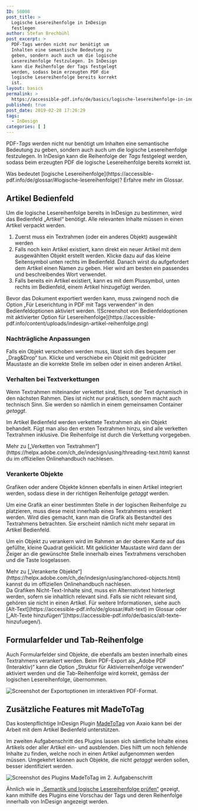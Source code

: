 ```yaml
---
ID: 58008
post_title: >
  Logische Lesereihenfolge in InDesign
  festlegen
author: Stefan Brechbühl
post_excerpt: >
  PDF-Tags werden nicht nur benötigt um
  Inhalten eine semantische Bedeutung zu
  geben, sondern auch auch um die logische
  Lesereihenfolge festzulegen. In InDesign
  kann die Reihenfolge der Tags festgelegt
  werden, sodass beim erzeugten PDF die
  logische Lesereihenfolge bereits korrekt
  ist.
layout: basics
permalink: >
  https://accessible-pdf.info/de/basics/logische-lesereihenfolge-in-indesign-festlegen/
published: true
post_date: 2019-02-28 17:26:29
tags:
  - InDesign
categories: [ ]
---
```

PDF-*Tags* werden nicht nur benötigt um Inhalten eine semantische Bedeutung zu geben, sondern auch auch um die logische Lesereihenfolge festzulegen. In InDesign kann die Reihenfolge der *Tags* festgelegt werden, sodass beim erzeugten PDF die logische Lesereihenfolge bereits korrekt ist.

<aside class="note-block" markdown="1">
Was bedeutet [logische Lesereihenfolge](https://accessible-pdf.info/de/glossar/#logische-lesereihenfolge)? Erfahre mehr im Glossar.
</aside>

## Artikel Bedienfeld

Um die logische Lesereihenfolge bereits in InDesign zu bestimmen, wird das Bedienfeld „Artikel“ benötigt. Alle relevanten Inhalte müssen in einen Artikel verpackt werden. 

1. Zuerst muss ein Textrahmen (oder ein anderes Objekt) ausgewählt werden
2. Falls noch kein Artikel existiert, kann direkt ein neuer Artikel mit dem ausgewählten Objekt erstellt werden. Klicke dazu auf das kleine Seitensymbol unten rechts im Bedienfeld. Danach wirst du aufgefordert dem Artikel einen Namen zu geben. Hier wird am besten ein passendes und beschreibendes Wort verwendet.
3. Falls bereits ein Artikel existiert, kann es mit dem Plussymbol, unten rechts im Bedienfeld, einem Artikel hinzugefügt werden.

<p class="warning-block" markdown="1">
Bevor das Dokument exportiert werden kann, muss zwingend noch die Option „Für Leserichtung in PDF mit Tags verwenden“ in den Bedienfeldoptionen aktiviert werden.
![Screenshot von Bedienfeldoptionen mit aktivierter Option für Lesereihenfolge](https://accessible-pdf.info/content/uploads/indesign-artikel-reihenfolge.png)
</p>

### Nachträgliche Anpassungen

Falls ein Objekt verschoben werden muss, lässt sich dies bequem per „Drag&Drop“ tun. Klicke und verschiebe ein Objekt mit gedrückter Maustaste an die korrekte Stelle im selben oder in einen anderen Artikel.

### Verhalten bei Textverkettungen

Wenn Textrahmen miteinander verkettet sind, fliesst der Text dynamisch in den nächsten Rahmen. Dies ist nicht nur praktisch, sondern macht auch technisch Sinn. Sie werden so nämlich in einem gemeinsamen Container *getaggt*.

Im Artikel Bedienfeld werden verkettete Textrahmen als ein Objekt behandelt. Fügt man also den ersten Textrahmen hinzu, sind alle verketten Textrahmen inklusive. Die Reihenfolge ist durch die Verkettung vorgegeben.

<aside class="note-block" markdown="1">
Mehr zu [„Verketten von Textrahmen“](https://helpx.adobe.com/ch_de/indesign/using/threading-text.html) kannst du im offiziellen Onlinehandbuch nachlesen.
</aside>

### Verankerte Objekte

Grafiken oder andere Objekte können ebenfalls in einen Artikel integriert werden, sodass diese in der richtigen Reihenfolge *getaggt* werden.

Um eine Grafik an einer bestimmten Stelle in der logischen Reihenfolge zu platzieren, muss diese meist innerhalb eines Textrahmens verankert werden. Wird dies gemacht, kann man die Grafik als Bestandteil des Textrahmens betrachten. Sie erscheint nämlich nicht mehr separat im Artikel Bedienfeld.

Um ein Objekt zu verankern wird im Rahmen an der oberen Kante auf das gefüllte, kleine Quadrat geklickt. Mit geklickter Maustaste wird dann der Zeiger an die gewünschte Stelle innerhalb eines Textrahmens verschoben und die Taste losgelassen.

<aside class="note-block" markdown="1">
Mehr zu [„Verankerte Objekte“](https://helpx.adobe.com/ch_de/indesign/using/anchored-objects.html) kannst du im offiziellen Onlinehandbuch nachlesen.
</aside>

<aside class="note-block" markdown="1">
Da Grafiken Nicht-Text-Inhalte sind, muss ein Alternativtext hinterlegt werden, sofern sie inhaltlich relevant sind. Falls sie nicht relevant sind, gehören sie nicht in einen Artikel. Für weitere Informationen, siehe auch [Alt-Text](https://accessible-pdf.info/de/glossar/#alt-text) im Glossar oder [„Alt-Texte hinzufügen“](https://accessible-pdf.info/de/basics/alt-texte-hinzufuegen/).
</aside>

## Formularfelder und Tab-Reihenfolge

Auch Formularfelder sind Objekte, die ebenfalls am besten innerhalb eines Textrahmens verankert werden. Beim PDF-Export als „Adobe PDF (Interaktiv)“ kann die Option „Struktur für Aktivierreihenfolge verwenden“ aktiviert werden und die Tab-Reihenfolge wird korrekt, gemäss der logischen Lesereihenfolge, übernommen.

![Screenshot der Exportoptionen im interaktiven PDF-Format.](https://accessible-pdf.info/content/uploads/indesign_pdf_export_interaktiv.png)

## Zusätzliche Features mit MadeToTag

Das kostenpflichtige InDesign Plugin [MadeToTag](https://www.axaio.com/doku.php/de:products:madetotag) von Axaio kann bei der Arbeit mit dem Artikel Bedienfeld unterstützen. 

Im zweiten Aufgabenschritt des Plugins lassen sich sämtliche Inhalte eines Artikels oder aller Artikel ein- und ausblenden. Dies hilft um noch fehlende Inhalte zu finden, welche noch in einen Artikel aufgenommen werden müssen. Umgekehrt können auch Objekte, die nicht *getaggt* werden sollen, besser identifiziert werden.

![Screenshot des Plugins MadeToTag im 2. Aufgabenschritt](https://accessible-pdf.info/content/uploads/mtt_artikel.png)

Ähnlich wie in [„Semantik und logische Lesereihenfolge prüfen“](https://accessible-pdf.info/de/basics/semantik-und-logische-lesereihenfolge-pruefen/) gezeigt, kann mithilfe des Plugins eine Vorschau der Tags und deren Reihenfolge innerhalb von InDesign angezeigt werden.